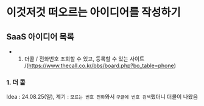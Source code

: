 # 이것저것 떠오르는 아이디어를 작성하기


## SaaS 아이디어 목록
- 1. 더콜 / 전화번호 조회할 수 있고, 등록할 수 있는 사이트 /(https://www.thecall.co.kr/bbs/board.php?bo_table=phone)


### 1. 더 콜
Idea : 24.08.25(일), 
계기 : `모르는 번호 전화`와서 `구글에 번호 검색`했더니 더콜이 나왔음
